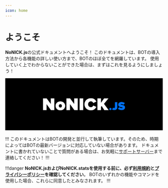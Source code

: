 ```yaml
---
icon: home
---
```


# ようこそ
**NoNICK.js**の公式ドキュメントへようこそ！
このドキュメントは、BOTの導入方法から各機能の詳しい使い方まで、BOTのほぼ全てを網羅しています。
使用していく上でわからないことができた場合は、まずはこれを見るようにしましょう！

![](/static/banner.png)

!!!
このドキュメントはBOTの開発と並行して執筆しています。そのため、時期によってはBOTの最新バージョンに対応していない場合があります。
ドキュメントに書かれていないことで質問がある場合は、お気軽に[サポートサーバー](https://discord.gg/q4FcBm2P42)まで連絡してください！
!!!

!!!danger
**NoNICK.jsおよびNoNICK.statsを使用する前に、必ず[利用規約](https://nonick-js.com/tos)と[プライバシーポリシー](https://nonick-js.com/privacy-policy)を確認してください**。
BOTのいずれかの機能やコマンドを使用した場合、これらに同意したとみなされます。
!!!

